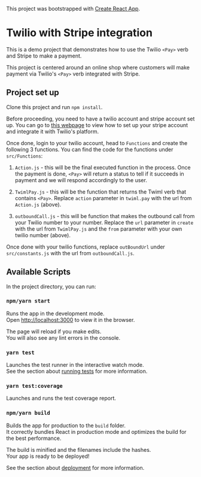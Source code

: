 This project was bootstrapped with [Create React App](https://github.com/facebook/create-react-app).

# Twilio <Pay> with Stripe integration

This is a demo project that demonstrates how to use the Twilio `<Pay>` verb and Stripe to make a payment.

This project is centered around an online shop where customers will make payment via Twilio's `<Pay>` verb integrated with Stripe.

## Project set up

Clone this project and run `npm install`.

Before proceeding, you need to have a twilio account and stripe account set up. You can go to [this webpage](https://www.twilio.com/docs/voice/tutorials/how-capture-your-first-payment-using-pay) to view how to set up your stripe account and integrate it with Twilio's platform.

Once done, login to your twilio account, head to `Functions` and create the following 3 functions. You can find the code for the functions under `src/Functions`:

1. `Action.js` - this will be the final executed function in the process. Once the payment is done, `<Pay>` will return a status to tell if it succeeds in payment and we will respond accordingly to the user.

2. `TwimlPay.js` - this will be the function that returns the Twiml verb that contains `<Pay>`. Replace `action` parameter in `twiml.pay` with the url from `Action.js` (above).

3. `outboundCall.js` - this will be function that makes the outbound call from your Twilio number to your number. Replace the `url` parameter in `create` with the url from `TwimlPay.js` and the `from` parameter with your own twilio number (above).

Once done with your twilio functions, replace `outBoundUrl` under `src/constants.js` with the url from `outboundCall.js`.

## Available Scripts

In the project directory, you can run:

### `npm/yarn start`

Runs the app in the development mode.<br />
Open [http://localhost:3000](http://localhost:3000) to view it in the browser.

The page will reload if you make edits.<br />
You will also see any lint errors in the console.

### `yarn test`

Launches the test runner in the interactive watch mode.<br />
See the section about [running tests](https://facebook.github.io/create-react-app/docs/running-tests) for more information.

### `yarn test:coverage`

Launches and runs the test coverage report.

### `npm/yarn build`

Builds the app for production to the `build` folder.<br />
It correctly bundles React in production mode and optimizes the build for the best performance.

The build is minified and the filenames include the hashes.<br />
Your app is ready to be deployed!

See the section about [deployment](https://facebook.github.io/create-react-app/docs/deployment) for more information.
